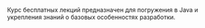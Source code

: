 Курс бесплатных лекций предназначен для погружения в Java и укрепления знаний о базовых особенностях разработки. 